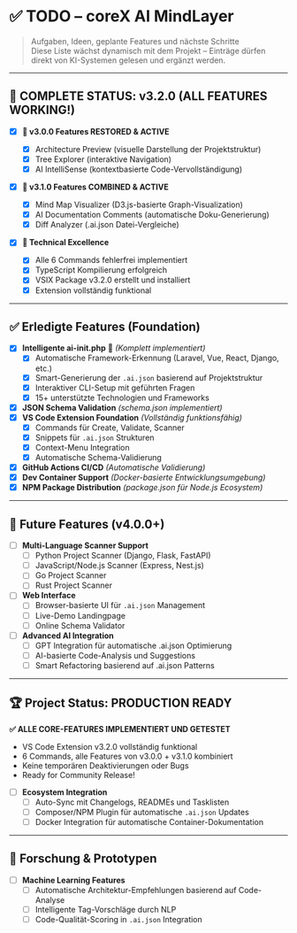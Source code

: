 # ✅ TODO – coreX AI MindLayer

> Aufgaben, Ideen, geplante Features und nächste Schritte  
> Diese Liste wächst dynamisch mit dem Projekt – Einträge dürfen direkt von KI-Systemen gelesen und ergänzt werden.

---

## 🎉 COMPLETE STATUS: v3.2.0 (ALL FEATURES WORKING!)

- [x] **🚀 v3.0.0 Features RESTORED & ACTIVE**

  - [x] Architecture Preview (visuelle Darstellung der Projektstruktur)
  - [x] Tree Explorer (interaktive Navigation)
  - [x] AI IntelliSense (kontextbasierte Code-Vervollständigung)

- [x] **🤖 v3.1.0 Features COMBINED & ACTIVE**

  - [x] Mind Map Visualizer (D3.js-basierte Graph-Visualization)
  - [x] AI Documentation Comments (automatische Doku-Generierung)
  - [x] Diff Analyzer (.ai.json Datei-Vergleiche)

- [x] **🔧 Technical Excellence**
  - [x] Alle 6 Commands fehlerfrei implementiert
  - [x] TypeScript Kompilierung erfolgreich
  - [x] VSIX Package v3.2.0 erstellt und installiert
  - [x] Extension vollständig funktional

---

## ✅ Erledigte Features (Foundation)

- [x] **Intelligente ai-init.php** 🤖 _(Komplett implementiert)_
  - [x] Automatische Framework-Erkennung (Laravel, Vue, React, Django, etc.)
  - [x] Smart-Generierung der `.ai.json` basierend auf Projektstruktur
  - [x] Interaktiver CLI-Setup mit geführten Fragen
  - [x] 15+ unterstützte Technologien und Frameworks
- [x] **JSON Schema Validation** _(schema.json implementiert)_
- [x] **VS Code Extension Foundation** _(Vollständig funktionsfähig)_
  - [x] Commands für Create, Validate, Scanner
  - [x] Snippets für `.ai.json` Strukturen
  - [x] Context-Menu Integration
  - [x] Automatische Schema-Validierung
- [x] **GitHub Actions CI/CD** _(Automatische Validierung)_
- [x] **Dev Container Support** _(Docker-basierte Entwicklungsumgebung)_
- [x] **NPM Package Distribution** _(package.json für Node.js Ecosystem)_

---

## 📌 Future Features (v4.0.0+)

- [ ] **Multi-Language Scanner Support**
  - [ ] Python Project Scanner (Django, Flask, FastAPI)
  - [ ] JavaScript/Node.js Scanner (Express, Nest.js)
  - [ ] Go Project Scanner
  - [ ] Rust Project Scanner
- [ ] **Web Interface**
  - [ ] Browser-basierte UI für `.ai.json` Management
  - [ ] Live-Demo Landingpage
  - [ ] Online Schema Validator
- [ ] **Advanced AI Integration**
  - [ ] GPT Integration für automatische .ai.json Optimierung
  - [ ] AI-basierte Code-Analysis und Suggestions
  - [ ] Smart Refactoring basierend auf .ai.json Patterns

---

## 🏆 Project Status: PRODUCTION READY

**✅ ALLE CORE-FEATURES IMPLEMENTIERT UND GETESTET**

- VS Code Extension v3.2.0 vollständig funktional
- 6 Commands, alle Features von v3.0.0 + v3.1.0 kombiniert
- Keine temporären Deaktivierungen oder Bugs
- Ready for Community Release!
- [ ] **Ecosystem Integration**
  - [ ] Auto-Sync mit Changelogs, READMEs und Tasklisten
  - [ ] Composer/NPM Plugin für automatische `.ai.json` Updates
  - [ ] Docker Integration für automatische Container-Dokumentation

---

## 🧪 Forschung & Prototypen

- [ ] **Machine Learning Features**
  - [ ] Automatische Architektur-Empfehlungen basierend auf Code-Analyse
  - [ ] Intelligente Tag-Vorschläge durch NLP
  - [ ] Code-Qualität-Scoring in `.ai.json` Integration
